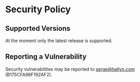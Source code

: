 # Security Policy

## Supported Versions

At the moment only the latest release is supported.

## Reporting a Vulnerability

Security vulnerabilities may be reported to serge@hallyn.com (B175CFA98F192AF2).
